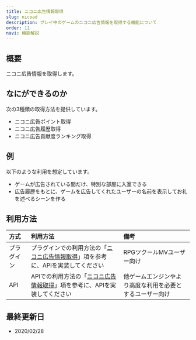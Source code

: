 ```yaml
---
title: ニコニ広告情報取得
slug: nicoad
description: プレイ中のゲームのニコニ広告情報を取得する機能について
order: 11
navi: 機能解説
---
```

    
## 概要
ニコニ広告情報を取得します。
    
## なにができるのか

次の3種類の取得方法を提供しています。
 - ニコニ広告ポイント取得
 - ニコニ広告履歴取得
 - ニコニ広告貢献度ランキング取得

    
## 例
以下のような利用を想定しています。
 - ゲームが広告されている間だけ、特別な部屋に入室できる
 - 広告履歴をもとに、ゲームを広告してくれたユーザーの名前を表示してお礼を述べるシーンを作る
    
## 利用方法

方式|利用方法|備考
:---|:---|:---
プラグイン|プラグインでの利用方法の「[ニコニ広告情報取得](/plugins/nicoad)」項を参考に、APIを実装してください|RPGツクールMVユーザー向け
API|APIでの利用方法の「[ニコニ広告情報取得](/apis/nicoad)」項を参考に、APIを実装してください|他ゲームエンジンやより高度な利用を必要とするユーザー向け

    
## 最終更新日
 - 2020/02/28
